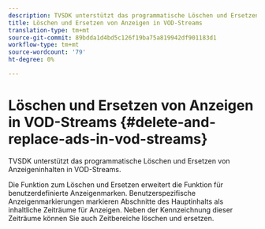 ```yaml
---
description: TVSDK unterstützt das programmatische Löschen und Ersetzen von Anzeigeninhalten in VOD-Streams.
title: Löschen und Ersetzen von Anzeigen in VOD-Streams
translation-type: tm+mt
source-git-commit: 89bdda1d4bd5c126f19ba75a819942df901183d1
workflow-type: tm+mt
source-wordcount: '79'
ht-degree: 0%

---
```



# Löschen und Ersetzen von Anzeigen in VOD-Streams {#delete-and-replace-ads-in-vod-streams}

TVSDK unterstützt das programmatische Löschen und Ersetzen von Anzeigeninhalten in VOD-Streams.

Die Funktion zum Löschen und Ersetzen erweitert die Funktion für benutzerdefinierte Anzeigenmarken. Benutzerspezifische Anzeigenmarkierungen markieren Abschnitte des Hauptinhalts als inhaltliche Zeiträume für Anzeigen. Neben der Kennzeichnung dieser Zeiträume können Sie auch Zeitbereiche löschen und ersetzen.
